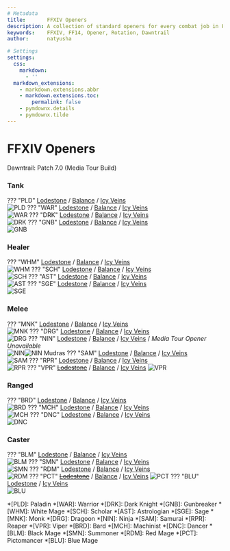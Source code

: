 ```yaml
---
# Metadata
title:       FFXIV Openers
description: A collection of standard openers for every combat job in Final Fantasy XIV.
keywords:    FFXIV, FF14, Opener, Rotation, Dawntrail
author:      natyusha

# Settings
settings:
  css:
    markdown:
      - ''
  markdown_extensions:
    - markdown.extensions.abbr
    - markdown.extensions.toc:
        permalink: false
    - pymdownx.details
    - pymdownx.tilde
---
```


FFXIV Openers
=============
Dawntrail: Patch 7.0 (Media Tour Build)

### Tank
??? "PLD"
    [Lodestone](https://na.finalfantasyxiv.com/jobguide/paladin/ "Lodestone Job Guide: Paladin") / [Balance](https://www.thebalanceffxiv.com/jobs/tanks/paladin/ "Balance Guides: Paladin") / [Icy Veins](https://www.icy-veins.com/ffxiv/paladin-guide "Icy Veins Guides: Paladin")  
    ![PLD](img/PLD.png "Paladin Opener")
??? "WAR"
    [Lodestone](https://na.finalfantasyxiv.com/jobguide/warrior/ "Lodestone Job Guide: Warrior") / [Balance](https://www.thebalanceffxiv.com/jobs/tanks/warrior/ "Balance Guides: Warrior") / [Icy Veins](https://www.icy-veins.com/ffxiv/warrior-guide "Icy Veins Guides: Warrior")  
    ![WAR](img/WAR.png "Warrior Opener")
??? "DRK"
    [Lodestone](https://na.finalfantasyxiv.com/jobguide/darkknight/ "Lodestone Job Guide: Dark Knight") / [Balance](https://www.thebalanceffxiv.com/jobs/tanks/dark-knight/ "Balance Guides: Dark Knight") / [Icy Veins](https://www.icy-veins.com/ffxiv/dark-knight-guide "Icy Veins Guides: Dark Knight")  
    ![DRK](img/DRK.png "Dark Knight Opener")
??? "GNB"
    [Lodestone](https://na.finalfantasyxiv.com/jobguide/gunbreaker/ "Lodestone Job Guide: Gunbreaker") / [Balance](https://www.thebalanceffxiv.com/jobs/tanks/gunbreaker/ "Balance Guides: Gunbreaker") / [Icy Veins](https://www.icy-veins.com/ffxiv/gunbreaker-guide "Icy Veins Guides: Gunbreaker")  
    ![GNB](img/GNB.png "Gunbreaker Opener")

### Healer
??? "WHM"
    [Lodestone](https://na.finalfantasyxiv.com/jobguide/whitemage/ "Lodestone Job Guide: White Mage") / [Balance](https://www.thebalanceffxiv.com/jobs/healers/white-mage/ "Balance Guides: White Mage") / [Icy Veins](https://www.icy-veins.com/ffxiv/white-mage-guide "Icy Veins Guides: White Mage")  
    ![WHM](img/WHM.png "White Mage Opener")
??? "SCH"
    [Lodestone](https://na.finalfantasyxiv.com/jobguide/scholar/ "Lodestone Job Guide: Scholar") / [Balance](https://www.thebalanceffxiv.com/jobs/healers/scholar/ "Balance Guides: Scholar") / [Icy Veins](https://www.icy-veins.com/ffxiv/scholar-guide "Icy Veins Guides: Scholar")  
    ![SCH](img/SCH.png "Scholar Opener")
??? "AST"
    [Lodestone](https://na.finalfantasyxiv.com/jobguide/astrologian/ "Lodestone Job Guide: Astrologian") / [Balance](https://www.thebalanceffxiv.com/jobs/healers/astrologian/ "Balance Guides: Astrologian") / [Icy Veins](https://www.icy-veins.com/ffxiv/astrologian-guide "Icy Veins Guides: Astrologian")  
    ![AST](img/AST.png "Astrologian Opener")
??? "SGE"
    [Lodestone](https://na.finalfantasyxiv.com/jobguide/sage/ "Lodestone Job Guide: Sage") / [Balance](https://www.thebalanceffxiv.com/jobs/healers/sage/ "Balance Guides: Sage") / [Icy Veins](https://www.icy-veins.com/ffxiv/sage-guide "Icy Veins Guides: Sage")  
    ![SGE](img/SGE.png "Sage Opener")

### Melee
??? "MNK"
    [Lodestone](https://na.finalfantasyxiv.com/jobguide/monk/ "Lodestone Job Guide: Monk") / [Balance](https://www.thebalanceffxiv.com/jobs/melee/monk/ "Balance Guides: Monk") / [Icy Veins](https://www.icy-veins.com/ffxiv/monk-guide "Icy Veins Guides: Monk")  
    ![MNK](img/MNK.png "Monk Opener")
??? "DRG"
    [Lodestone](https://na.finalfantasyxiv.com/jobguide/dragoon/ "Lodestone Job Guide: Dragoon") / [Balance](https://www.thebalanceffxiv.com/jobs/melee/dragoon/ "Balance Guides: Dragoon") / [Icy Veins](https://www.icy-veins.com/ffxiv/dragoon-guide "Icy Veins Guides: Dragoon")   
    ![DRG](img/DRG.png "Dragoon Opener")
??? "NIN"
    [Lodestone](https://na.finalfantasyxiv.com/jobguide/ninja/ "Lodestone Job Guide: Ninja") / [Balance](https://www.thebalanceffxiv.com/jobs/melee/ninja/ "Balance Guides: Ninja") / [Icy Veins](https://www.icy-veins.com/ffxiv/ninja-guide "Icy Veins Guides: Ninja") / *Media Tour Opener Unavailable*  
    ![NIN](img/NIN.png "Ninja")![NIN Mudras](img/NIN-mudras.png "Ninja Mudras Opener")
??? "SAM"
    [Lodestone](https://na.finalfantasyxiv.com/jobguide/samurai/ "Lodestone Job Guide: Samurai") / [Balance](https://www.thebalanceffxiv.com/jobs/melee/samurai/ "Balance Guides: Samurai") / [Icy Veins](https://www.icy-veins.com/ffxiv/samurai-guide "Icy Veins Guides: Samurai")  
    ![SAM](img/SAM.png "Samurai Opener")
??? "RPR"
    [Lodestone](https://na.finalfantasyxiv.com/jobguide/reaper/ "Lodestone Job Guide: Reaper") / [Balance](https://www.thebalanceffxiv.com/jobs/melee/reaper/ "Balance Guides: Reaper") / [Icy Veins](https://www.icy-veins.com/ffxiv/reaper-guide "Icy Veins Guides: Reaper")  
    ![RPR](img/RPR.png "Reaper Opener")
??? "VPR"
    [~~Lodestone~~](https://na.finalfantasyxiv.com/jobguide/viper/ "Lodestone Job Guide: Viper") / [Balance](https://www.thebalanceffxiv.com/jobs/melee/viper/ "Balance Guides: Viper") / [Icy Veins](https://www.icy-veins.com/ffxiv/viper-guide "Icy Veins Guides: Viper")
    ![VPR](img/VPR.png "Viper Opener")

### Ranged
??? "BRD"
    [Lodestone](https://na.finalfantasyxiv.com/jobguide/bard/ "Lodestone Job Guide: Bard") / [Balance](https://www.thebalanceffxiv.com/jobs/ranged/bard/ "Balance Guides: Bard") / [Icy Veins](https://www.icy-veins.com/ffxiv/bard-guide "Icy Veins Guides: Bard")  
    ![BRD](img/BRD.png "Bard Opener")
??? "MCH"
    [Lodestone](https://na.finalfantasyxiv.com/jobguide/machinist/ "Lodestone Job Guide: Machinist") / [Balance](https://www.thebalanceffxiv.com/jobs/ranged/machinist/ "Balance Guides: Machinist") / [Icy Veins](https://www.icy-veins.com/ffxiv/machinist-guide "Icy Veins Guides: Machinist")  
    ![MCH](img/MCH.png "Machinist Opener")
??? "DNC"
    [Lodestone](https://na.finalfantasyxiv.com/jobguide/dancer/ "Lodestone Job Guide: Dancer") / [Balance](https://www.thebalanceffxiv.com/jobs/ranged/dancer/ "Balance Guides: Dancer") / [Icy Veins](https://www.icy-veins.com/ffxiv/dancer-guide "Icy Veins Guides: Dancer")  
    ![DNC](img/DNC.png "Dancer Opener")

### Caster
??? "BLM"
    [Lodestone](https://na.finalfantasyxiv.com/jobguide/blackmage/ "Lodestone Job Guide: Black Mage") / [Balance](https://www.thebalanceffxiv.com/jobs/casters/black-mage/ "Balance Guides: Black Mage") / [Icy Veins](https://www.icy-veins.com/ffxiv/black-mage-guide "Icy Veins Guides: Black Mage")  
    ![BLM](img/BLM.png "Black Mage Opener")
??? "SMN"
    [Lodestone](https://na.finalfantasyxiv.com/jobguide/summoner/ "Lodestone Job Guide: Summoner") / [Balance](https://www.thebalanceffxiv.com/jobs/casters/summoner/ "Balance Guides: Summoner") / [Icy Veins](https://www.icy-veins.com/ffxiv/summoner-guide "Icy Veins Guides: Summoner")  
    ![SMN](img/SMN.png "Summoner Opener")
??? "RDM"
    [Lodestone](https://na.finalfantasyxiv.com/jobguide/redmage/ "Lodestone Job Guide: Red Mage") / [Balance](https://www.thebalanceffxiv.com/jobs/casters/red-mage/ "Balance Guides: Red Mage") / [Icy Veins](https://www.icy-veins.com/ffxiv/red-mage-guide "Icy Veins Guides: Red Mage")  
    ![RDM](img/RDM.png "Red Mage Opener")
??? "PCT"
    [~~Lodestone~~](https://na.finalfantasyxiv.com/jobguide/pictomancer/ "Lodestone Job Guide: Pictomancer") / [Balance](https://www.thebalanceffxiv.com/jobs/casters/pictomancer/ "Balance Guides: Pictomancer") / [Icy Veins](https://www.icy-veins.com/ffxiv/pictomancer-guide "Icy Veins Guides: Pictomancer")
    ![PCT](img/PCT.png "Pictomancer Opener")
??? "BLU"
    [Lodestone](https://na.finalfantasyxiv.com/jobguide/bluemage/ "Lodestone Job Guide: Blue Mage") / [Icy Veins](https://www.icy-veins.com/ffxiv/blue-mage-guide "Icy Veins Guides: Blue Mage")  
    ![BLU](img/BLU.png "Blue Mage Opener")

*[PLD]: Paladin
*[WAR]: Warrior
*[DRK]: Dark Knight
*[GNB]: Gunbreaker
*[WHM]: White Mage
*[SCH]: Scholar
*[AST]: Astrologian
*[SGE]: Sage
*[MNK]: Monk
*[DRG]: Dragoon
*[NIN]: Ninja
*[SAM]: Samurai
*[RPR]: Reaper
*[VPR]: Viper
*[BRD]: Bard
*[MCH]: Machinist
*[DNC]: Dancer
*[BLM]: Black Mage
*[SMN]: Summoner
*[RDM]: Red Mage
*[PCT]: Pictomancer
*[BLU]: Blue Mage
